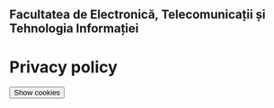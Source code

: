 ## Facultatea de Electronică, Telecomunicații și Tehnologia Informației

# Privacy policy

<body>
<script>
  document.cookie = "session=user/browser/location";  
  function alertCookie() { 
  alert(document.cookie); 
  } 
  </script> 
  <button onclick="alertCookie()">Show cookies</button> 
</body>

 
